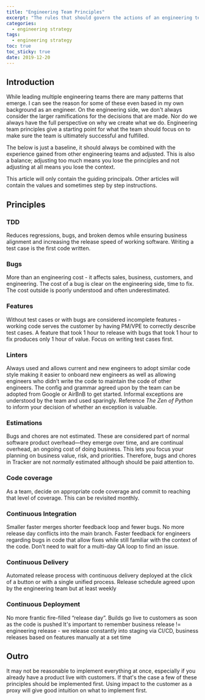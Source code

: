 ```yaml
---
title: "Engineering Team Principles" 
excerpt: "The rules that should govern the actions of an engineering team"
categories:
  - engineering strategy
tags:
  - engineering strategy
toc: true
toc_sticky: true
date: 2019-12-20
---
```

## Introduction
While leading multiple engineering teams there are many patterns that emerge. I can see the reason for some of these even based in my own background as an engineer. On the engineering side, we don't always consider the larger ramifications for the decisions that are made. Nor do we always have the full perspective on why we create what we do. Engineering team principles give a starting point for what the team should focus on to make sure the team is ultimately successful and fulfilled.

The below is just a baseline, it should always be combined with the experience gained from other engineering teams and adjusted. This is also a balance; adjusting too much means you lose the principles and not adjusting at all means you lose the context.

This article will only contain the guiding principals. Other articles will contain the values and sometimes step by step instructions.

## Principles
### TDD
Reduces regressions, bugs, and broken demos while ensuring business alignment and increasing the release speed of working software.
Writing a test case is the first code written.
### Bugs
More than an engineering cost - it affects sales, business, customers, and engineering.
The cost of a bug is clear on the engineering side, time to fix. The cost outside is poorly understood and often underestimated.
### Features
Without test cases or with bugs are considered incomplete features - working code serves the customer by having PM/VPE to correctly describe test cases.
A feature that took 1 hour to release with bugs that took 1 hour to fix produces only 1 hour of value. Focus on writing test cases first.
### Linters
Always used and allows current and new engineers to adopt similar code style making it easier to onboard new engineers as well as allowing engineers who didn’t write the code to maintain the code of other engineers.
The config and grammar agreed upon by the team can be adopted from Google or AirBnB to get started.
Informal exceptions are understood by the team and used sparingly. Reference *The Zen of Python* to inform your decision of whether an exception is valuable.
### Estimations
Bugs and chores are not estimated.
These are considered part of normal software product overhead—they emerge over time, and are continual overhead, an ongoing cost of doing business. This lets you focus your planning on business value, risk, and priorities. Therefore, bugs and chores in Tracker are not *normally* estimated although should be paid attention to.
### Code coverage
As a team, decide on appropriate code coverage and commit to reaching that level of coverage. This can be revisited monthly.
### Continuous Integration
Smaller faster merges shorter feedback loop and fewer bugs.
No more release day conflicts into the main branch.
Faster feedback for engineers regarding bugs in code that allow fixes while still familiar with the context of the code. Don’t need to wait for a multi-day QA loop to find an issue.
### Continuous Delivery
Automated release process with continuous delivery deployed at the click of a button or with a single unified process.
Release schedule agreed upon by the engineering team but at least weekly
### Continuous Deployment
No more frantic fire-filled “release day”. Builds go live to customers as soon as the code is pushed
It's important to remember business release != engineering release - we release constantly into staging via CI/CD, business releases based on features manually at a set time


## Outro
It may not be reasonable to implement everything at once, especially if you already have a product live with customers. If that's the case a few of these principles should be implemented first. Using impact to the customer as a proxy will give good intuition on what to implement first.